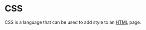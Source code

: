 # CSS







CSS is a language that can be used to add style to an [HTML](/wiki/HTML) page.































































































































































































































































































































































































































































































































































































































































































































































































































































































































































































































































